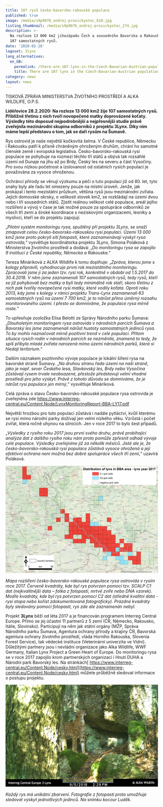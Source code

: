 ```yaml
---
title: 107 rysů česko-bavorsko-rakouské populace
published: true
image: /media/s9p9076_ondrej-prosickyotoc_610.jpg
listing_thumbnail: /media/s9p9076_ondrej-prosickyotoc_274.jpg
description: >-
  Na rozloze 13 000 km2 jihozápadu Čech a sousedního Bavorska a Rakouska žije
  107 samostatných rysů. 
date: '2020-02-28'
logoset: 3lynx
lang_alternatives:
  en_GB:
    permalink: /there-are-107-lynx-in-the-Czech-Bavarian-Austrian-population
    title: There are 107 lynx in the Czech-Bavarian-Austrian population
category: news
layout: news
---
```

TISKOVÁ ZPRÁVA MINISTERSTVA ŽIVOTNÍHO PROSTŘEDÍ A ALKA WILDLIFE, O.P.S.

**Lidéřovice 28.2.2020: Na rozloze 13 000 km2 žije 107 samostatných rysů. Přibližně třetinu z nich tvoří novopečené matky doprovázené koťaty. Výsledky této doposud nejpodrobnější a nejpřesnější studie právě zveřejnila mezinárodní skupina odborníků z projektu 3Lynx. Díky nim máme lepší představu o tom, jak se daří rysům na Šumavě.**

Rys ostrovid je naše největší kočkovitá šelma. V České republice, Německu i Rakousku patří k přísně chráněným ohroženým druhům, chrání ho samotné členské země i evropská legislativa. Česko-bavorsko-rakouská rysí populace se pohybuje na rozmezí těchto tří států a obývá tak rozsáhlé území od Dunaje na jihu až po Brdy, Český les na severu a část Vysočiny. Pro svou nízkou početnost a izolovanost od ostatních rysích populací je považována za vysoce ohroženou. 

Ochránci přírody se věnují výzkumu a péči o tuto populaci již od 80. let, tyto snahy byly ale řadu let omezeny pouze na místní úroveň. Jenže, jak prokázal i tento mezistátní průzkum, většina rysů jsou mezinárodní zvířata. Jejich domovské okrsky, o velikosti stovek km2, se rozkládají na území dvou nebo i tří sousedních států. Zjistit reálnou velikost celé populace, areál jejího rozšíření a vývoj v čase je tak možné pouze za spolupráce odborníků ze všech tří zemí a široké koordinace s neziskovými organizacemi, lesníky a myslivci, kteří se do projektu zapojují. 

„_Pilotní systém monitoringu rysa, spuštěný při projektu 3Lynx, se snaží zmapovat celou česko-bavorsko-rakouskou rysí populaci. Území 13 000 km2 jsme proto pokryli sítí fotopastí, které zaznamenávají výskyt rysa ostrovida,_“ vysvětluje koordinátorka projektu 3Lynx, Simona Poláková z Ministerstva životního prostředí a dodává: „_Do monitoringu rysa se zapojilo 9 institucí z České republiky, Německa a Rakouska_.“

Tereza Mináriková z ALKA Wildlife k tomu doplňuje: „_Zpráva, kterou jsme s kolegy připravili, vyhodnocuje první rok mezistátního monitoringu. Zpracovali jsme ji za jeden tzv. rysí rok, konkrétně v období od 1.5.2017 do 30.4.2018. V něm jsme zaznamenali 107 samostatných rysů, tedy rysů, kteří se již pohybovali bez matky a byli tedy minimálně rok staří, skoro třetinu z nich pak tvořily novopečené rysí matky, které vodily koťata. Oproti roku 2013, kdy jsme s kolegy v rámci projektu Trans-Lynx zaznamenali 63 samostatných rysů na území 7 700 km2, je to nárůst přímo úměrný rozsahu monitorovaného území. I přesto se domníváme, že populace rysa mírně roste._“

To upřesňuje zooložka Elisa Belotti ze Správy Národního parku Šumava: „_Dlouholetým monitoringem rysa ostrovida v národních parcích Šumava a Bavorský les jsme zaznamenali nárůst hustoty samostatných jedinců rysa. To by mohlo naznačovat mírně pozitivní trend v celé populaci. Přitom situace rysích rodin v národních parcích se nezměnila, znamená to tedy, že spíš přibyla mladá zvířata narozená mimo území národních parků, která si hledají teritorium_.“

Dalším náznakem pozitivního vývoje populace je lokální šíření rysa na bavorské straně Šumavy. „_Na druhou stranu řada území na naší straně, jako je např. sever Českého lesa, Slavkovský les, Brdy nebo Vysočina zůstávají rysem trvale neobsazené, přestože představují velmi vhodné prostředí pro jeho výskyt. Právě z tohoto důvodu se domníváme, že je nárůst rysí populace jen mírný_,“ vysvětluje Mináriková.

Celá zpráva o stavu Česko-bavorsko-rakouské populace rysa ostrovida je zveřejněna zde [https://www.interreg-central.eu/Content.Node/LynxMonitoringReport-BBA-LY17.pdf
](https://www.interreg-central.eu/Content.Node/LynxMonitoringReport-BBA-LY17.pdf)

Největší hrozbou pro tuto populaci zůstává i nadále pytláctví, kvůli kterému se rysi mimo národní parky dožívají jen velmi nízkého věku. Vzrůstá i počet zvířat, která ročně uhynou na silnicích. Jen v roce 2017 to bylo šest případů. 

„_Výsledky z rysího roku 2017 jsou první svého druhu, právě probíhající analýza dat z dalšího rysího roku nám proto pomůže zpřesnit odhad vývoje celé populace. Výsledky zveřejníme již za několik měsíců. Jisté ale je, že česko-bavorsko-rakouská rysí populace zůstává vysoce ohrožená a její efektivní ochrana není možná bez dobré spolupráce všech tří zemí_,“ uzavírá Poláková. 

![Výskyt rysa ostrovida v roce 2017](/media/distribution-ly17_final_cut_610.jpg "Výskyt rysa ostrovida v roce 2017")

_Mapa rozšíření česko-bavorsko-rakouské populace rysa ostrovida v rysím roce 2017. Červeně kvadráty, kde byl rys potvrzen pomocí tzv. SCALP C1 dat (nejkvalitnější data – fotka z fotopasti, mrtvé zvíře nebo DNA vzorek). Modře kvadráty, kde byl rys potvrzen pomocí C2 dat (středně kvalitní data - rysí stopa nebo kořist zdokumentovaná fotograficky). Prázdné kvadráty byly sledovány pomocí fotopastí, rys zde ale zaznamenán nebyl._ 

Projekt **3Lynx** běží od léta 2017 a je financován programem Interreg Central Europe. Přímo se jej účastní 11 partnerů z 5 zemí (ČR, Německo, Rakousko, Itálie, Slovinsko). Participují na něm jak státní orgány (MŽP, Správa Národního parku Šumava, Agentura ochrany přírody a krajiny ČR, Bavorská agentura ochrany životního prostředí, vláda Horního Rakouska, Slovenia Forest Service), tak vědecké instituce (Veterinární univerzita ve Vídni). Důležitými partnery jsou i nevládní organizace jako Alka Wildlife, WWF Germany, Italian Lynx Project a Green Heart of Europe. Do monitoringu rysa se v roce 2017 zapojilo krom partnerských organizací i Hnutí DUHA a Národní park Bavorský les. Na stránkách[ https://www.interreg-central.eu/Content.Node/cesky.html](https://www.interreg-central.eu/Content.Node/cesky.html) můžete průběžně sledovat informace o postupu projektu.

![rys Luděk](/media/i__00022.jpg "rys Luděk")

_Každý rys má unikátní zbarvení. Fotografie z fotopasti proto umožňuje sledovat výskyt jednotlivých jedinců. Na snímku kocour Luděk._
